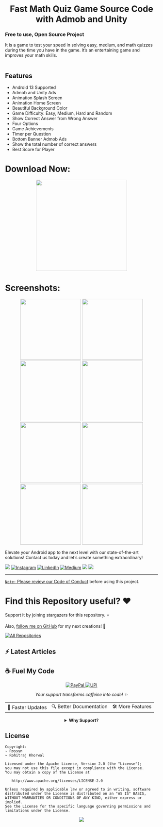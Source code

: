  <h1 align="center">Fast Math Quiz Game Source Code with Admob and Unity</h1>
  <h3>Free to use, Open Source Project</h3>
  
It is a game to test your speed in solving easy, medium, and math quizzes during the time you have in the game. It’s an entertaining game and improves your math skills.
<br>
<br>


## Features
* Android 13 Supported
* Admob and Unity Ads
* Animation Splash Screen
* Animation Home Screen
* Beautiful Background Color
* Game Difficulty: Easy, Medium, Hard and Random
* Show Correct Answer from Wrong Answer
* Four Options
* Game Achievements
* Timer per Question
* Bottom Banner Admob Ads
* Show the total number of correct answers
* Best Score for Player

# Download Now:

<p align="center">
    <a href="https://github.com/AndroidWithRossyn/Math-Quiz/raw/main/app-debug.apk">
      <img src="https://user-images.githubusercontent.com/97843190/183300573-ac4dd10f-b7e2-476d-a36d-7dd12ff497c7.png" width ="300" />
    </a>
  </p>



# Screenshots:

 <p align="center">
    <a>
      <img src="https://s3.envato.com/files/430255113/Screenshots/preview_01.png" width="200" />
    </a>
 <a>
      <img src="https://s3.envato.com/files/430255113/Screenshots/preview_02.png"  width="200" />
    </a>
  <a>
      <img src="https://s3.envato.com/files/430255113/Screenshots/preview_03.png"  width="200" />
    </a>
     <a>
      <img src="https://s3.envato.com/files/430255113/Screenshots/preview_04.png"  width="200" />
    </a>
<a>
    <img src="https://s3.envato.com/files/430255113/Screenshots/preview_05.png"  width="200" />
    </a>
<a>
    <img src="https://s3.envato.com/files/430255113/Screenshots/preview_06.png"  width="200" />
    </a>
    <a>
    <img src="https://s3.envato.com/files/430255113/Screenshots/preview_07.png"  width="200" />
    </a>
      <a>
    <img src="https://s3.envato.com/files/430255113/Screenshots/preview_08.png"  width="200" />
    </a>
  </p>


  
Elevate your Android app to the next level with our state-of-the-art solutions! Contact us today and let’s create something extraordinary!

<div align="start">
  
<a href="mailto:banrossyn@gmail.com"><img src="https://img.shields.io/badge/Gmail-EA4335.svg?logo=Gmail&logoColor=white"></a>
[![Instagram](https://img.shields.io/badge/Instagram-%23E4405F.svg?logo=Instagram&logoColor=white)](https://instagram.com/rohitraj.khorwal) [![LinkedIn](https://img.shields.io/badge/LinkedIn-%230077B5.svg?logo=linkedin&logoColor=white)](https://www.linkedin.com/in/rohitrajkhorwal/) [![Medium](https://img.shields.io/badge/Medium-12100E?logo=medium&logoColor=white)](https://medium.com/@rohitrajkhorwal) 
<a href="https://t.me/banrossyn" target="_blank"><img src="https://img.shields.io/badge/Telegram-26A5E4.svg?logo=Telegram&logoColor=white"></a>
<a href="https://wa.me/+919694260426/" target="_blank"><img src="https://img.shields.io/badge/WhatsApp-25D366.svg?logo=WhatsApp&logoColor=white">
</div>


---

`Note:` Please review our [Code of Conduct](./CODE_OF_CONDUCT.md) before using this project.
# Find this Repository useful? ❤️

Support it by joining stargazers for this repository. ⭐

Also, [follow me on GitHub](https://github.com/AndroidWithRossyn/) for my next creations! 🤩

<p align="left">
<a href="https://github.com/AndroidWithRossyn?tab=repositories&sort=stargazers"><img alt="All Repositories" title="All Repositories" src="https://custom-icon-badges.demolab.com/badge/-Click%20Here%20For%20All%20My%20Repos-1F222E?style=for-the-badge&logoColor=white&logo=repo"/></a>
  
</p>


## :zap: Latest Articles

<!-- ARTICLES:START -->

<!-- ARTICLES:END -->




## ☕ Fuel My Code

<div align="center">
  <a href="https://www.paypal.com/paypalme/banrossyn">
    <img src="https://img.shields.io/badge/Support_My_Work-00457C?style=for-the-badge&logo=paypal&logoColor=white" alt="PayPal"/>
  </a>
   <a href="https://github.com/AndroidWithRossyn/AndroidWithRossyn/blob/main/donate/upi_scan.jpg?raw=true">
    <img src="https://img.shields.io/badge/Support_via_UPI-4CAF50?style=for-the-badge&logo=google-pay&logoColor=white" alt="UPI"/>
  </a>
  <p><i>Your support transforms caffeine into code! ✨</i></p>
  
  <table>
    <tr>
      <td>🚀 Faster Updates</td>
      <td>🔍 Better Documentation</td>
      <td>🛠️ More Features</td>
    </tr>
  </table>
  
  <details>
    <summary><b>Why Support?</b></summary>
    <p>Every contribution helps me dedicate more time to creating high-quality open source Code. Your support directly translates to better software for everyone!</p>
  </details>
</div>



## License

```
Copyright: 
~ Rossyn
~ Rohitraj Khorwal

Licensed under the Apache License, Version 2.0 (the "License");
you may not use this file except in compliance with the License.
You may obtain a copy of the License at

   http://www.apache.org/licenses/LICENSE-2.0

Unless required by applicable law or agreed to in writing, software
distributed under the License is distributed on an "AS IS" BASIS,
WITHOUT WARRANTIES OR CONDITIONS OF ANY KIND, either express or implied.
See the License for the specific language governing permissions and
limitations under the License.
```

<p align="center">
  <img src="https://capsule-render.vercel.app/api?type=waving&color=gradient&height=60&section=footer"/>
</p>

